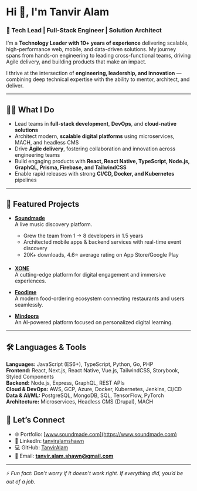# Hi 👋, I'm Tanvir Alam  

### 🚀 Tech Lead | Full-Stack Engineer | Solution Architect  

I’m a **Technology Leader with 10+ years of experience** delivering scalable, high-performance web, mobile, and data-driven solutions. My journey spans from hands-on engineering to leading cross-functional teams, driving Agile delivery, and building products that make an impact.  

I thrive at the intersection of **engineering, leadership, and innovation** — combining deep technical expertise with the ability to mentor, architect, and deliver.  

---

## 👨‍💻 What I Do  
- Lead teams in **full-stack development**, **DevOps**, and **cloud-native solutions**  
- Architect modern, **scalable digital platforms** using microservices, MACH, and headless CMS  
- Drive **Agile delivery**, fostering collaboration and innovation across engineering teams  
- Build engaging products with **React, React Native, TypeScript, Node.js, GraphQL, Prisma, Firebase, and TailwindCSS**  
- Enable rapid releases with strong **CI/CD, Docker, and Kubernetes** pipelines  

---

## 🌟 Featured Projects  

- **[Soundmade](https://github.com/soundmade-com/soundmade)**  
  A live music discovery platform.  
  - Grew the team from 1 → 8 developers in 1.5 years  
  - Architected mobile apps & backend services with real-time event discovery  
  - 20K+ downloads, 4.6⭐ average rating on App Store/Google Play  

- **[XONE](https://github.com/XONE-ApS/xone)**  
  A cutting-edge platform for digital engagement and immersive experiences.  

- **[Foodime](https://github.com/FoodimeRepo/foodime)**  
  A modern food-ordering ecosystem connecting restaurants and users seamlessly.  

- **[Mindoora](https://github.com/TanvirAlam/mindoora)**  
  An AI-powered platform focused on personalized digital learning.  

---

## 🛠️ Languages & Tools  
**Languages:** JavaScript (ES6+), TypeScript, Python, Go, PHP  
**Frontend:** React, Next.js, React Native, Vue.js, TailwindCSS, Storybook, Styled Components  
**Backend:** Node.js, Express, GraphQL, REST APIs  
**Cloud & DevOps:** AWS, GCP, Azure, Docker, Kubernetes, Jenkins, CI/CD  
**Data & AI/ML:** PostgreSQL, MongoDB, SQL, TensorFlow, PyTorch  
**Architecture:** Microservices, Headless CMS (Drupal), MACH  

## 🤝 Let’s Connect  
- 🌐 Portfolio: [www.soundmade.com](https://www.soundmade.com)  
- 💼 LinkedIn: [tanviralamshawn](https://www.linkedin.com/in/tanviralamshawn/)  
- 💻 GitHub: [TanvirAlam](https://github.com/TanvirAlam)  
- 📧 Email: **tanvir.alam.shawn@gmail.com**  

---

⚡ *Fun fact:* *Don’t worry if it doesn’t work right. If everything did, you’d be out of a job.*  
